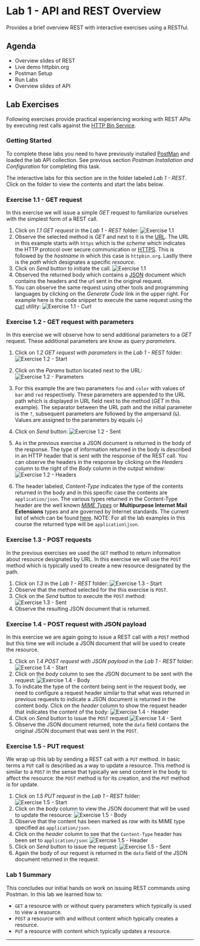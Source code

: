Lab 1 - API and REST Overview
=============================

Provides a brief overview REST with interactive exercises using a RESTful.

Agenda
------
- Overview slides of REST
- Live demo httpbin.org
- Postman Setup
- Run Labs
- Overview slides of API



Lab Exercises
-------------

Following exercises provide practical experiencing working with REST APIs
by executing rest calls against the [HTTP Bin Service](https://httpbin.org/).

### Getting Started

To complete these labs you need to have previously installed [PostMan]() and
loaded the lab API collection. See previous section _Postman Installation and Configuration_
for completing this task.

The interactive labs for this section are in the folder 
labeled _Lab 1 - REST_. Click on the folder to view the contents
and start the labs below.

### Exercise 1.1 - GET request

In this exercise we will issue a simple _GET_ request to familiarize ourselves with
the simplest form of a REST call.

1. Click on _1.1 GET request_ in the _Lab 1 - REST_ folder:
    ![Exercise 1.1](images/lab1/ex-1.1-start.png)
2. Observe the selected method is _GET_ and next to it is the
[URL](https://en.wikipedia.org/wiki/Uniform_Resource_Locator). The URL in this example starts with `https`
which is the _scheme_ which indicates the HTTP protocol over secure communication or
[HTTPS](https://en.wikipedia.org/wiki/HTTPS). This is followed by the _hostname_ in which this case is `httpbin.org`.
Lastly there is the _path_ which designates a specific _resource_.
3. Click on _Send_ button to initiate the call.
    ![Exercise 1.1](images/lab1/ex-1.1-sent.png)
4. Observed the returned body which contains a [JSON](https://en.wikipedia.org/wiki/JSON) document
which contains the headers and the url sent in the original request.
5. You can observe the same request using other tools and programming languages by clicking on the
_Generate Code_ link in the upper right. For example here is the code snippet to execute the same
request using the [curl](https://en.wikipedia.org/wiki/CURL) utility:
    ![Exercise 1.1 - Curl](images/lab1/ex-1.1-curl.png)


### Exercise 1.2 - GET request with parameters

In this exercise we will observe how to send additional parameters to a _GET_ request. These additional
parameters are know as _query parameters_.

1. Click on _1.2 GET request with parameters_ in the _Lab 1 - REST_ folder:
    ![Exercise 1.2 - Start](images/lab1/ex-1.2-start.png)
2. Click on the _Params_ button located next to the URL:
    ![Exercise 1.2 - Parameters](images/lab1/ex-1.2-parameters.png)
    
3. For this example the are two parameters `foo` and `color` with values of `bar` and `red` respectively.
These parameters are appended to the URL path which is displayed in URL field next to the method (_GET_ in this
example). The separator between the URL path and the initial parameter is the `?`, subsequent parameters are followed
by the ampersand (`&`). Values are assigned to the parameters by equals (`=`)
4. Click on _Send_ button:
    ![Exercise 1.2 - Sent](images/lab1/ex-1.2-sent.png)
5. As in the previous exercise a JSON document is returned in the body of the response. The type of information
returned in the body is described in an HTTP header that is sent with the response of the REST call. You can observe
the headers in the response by clicking on the _Headers_ column to the right of the _Body_ column in the output
window:
    ![Exercise 1.2 - Headers](images/lab1/ex-1.2-headers.png)
6. The header labeled, _Content-Type_ indicates the type of the contents returned in the body and in this specific
case the contents are `application/json`. The various types returned in the Content-Type header are the well known
[_MIME Types_](https://en.wikipedia.org/wiki/MIME) or **Multipurpose Internet Mail Extensions** types and are
governed by Internet standards. The current list of which can be found
[here](http://www.iana.org/assignments/media-types/media-types.xhtml). NOTE: For all the lab examples in
this course the returned type will be `application\json`.

### Exercise 1.3 - POST requests

In the previous exercises we used the `GET` method to return information about resource designated by URL. In
this exercise we will use the `POST` method which is typically used to create a new resource designated by the path.

1. Click on _1.3_ in the _Lab 1 - REST_ folder:
    ![Exercise 1.3 - Start](images/lab1/ex-1.3-start.png)
2. Observe that the method selected for the this exercise is `POST`.
3. Click on the _Send_ button to execute the `POST` method:
    ![Exercise 1.3 - Sent](images/lab1/ex-1.3-sent.png)
4. Observe the resulting JSON document that is returned.

### Exercise 1.4 - POST request with JSON payload

In this exercise we are again going to issue a REST call with a `POST` method but
this time we will include a JSON document that will be used to create the resource.


1. Click on _1.4 POST request with JSON payload_ in the _Lab 1 - REST_ folder:
    ![Exercise 1.4 - Start](images/lab1/ex-1.4-start.png)
2. Click on the _body_ column to see the JSON document to be sent with the request:
    ![Exercise 1.4 - Body](images/lab1/ex-1.4-body.png)
3. To indicate the type of the content being sent in the request body, we need to configure a
request header similar to that what was returned in previous requests to indicate a JSON document is returned in
the content body. Click on the _header_ column to show the request header that indicates the content of the body:
    ![Exercise 1.4 - Header](images/lab1/ex-1.4-header.png)
4. Click on _Send_ button to issue the `POST` request
    ![Exercise 1.4 - Sent](images/lab1/ex-1.4-sent.png)
5. Observe the JSON document returned, note the `data` field contains the original JSON document that was sent
in the `POST`.

### Exercise 1.5 - PUT request

We wrap up this lab by sending a REST call with a `PUT` method. In basic terms a `PUT` call
is described as a way to update a resource. This method is similar to a `POST` in the sense
that typically we send content in the body to affect the resource: the `POST` method is for its creation, and the `PUT`
method is for update.

1. Click on _1.5 PUT request_ in the _Lab 1 - REST_ folder:
    ![Exercise 1.5 - Start](images/lab1/ex-1.5-start.png)
2. Click on the _body_ column to view the JSON document that will be used to update the resource:
    ![Exercise 1.5 - Body](images/lab1/ex-1.5-body.png)
3. Observe that the content has been marked as _raw_ with its MIME type specified as `application/json`.
4. Click on the _header_ column to see that the `Content-Type` header has been set to `application/json`:
    ![Exercise 1.5 - Header](images/lab1/ex-1.5-header.png)
5. Click on _Send_ button to issue the request:
    ![Exercise 1.5 - Sent](images/lab1/ex-1.5-sent.png)
6. Again the body of our request is returned in the `data` field of the JSON document returned in the request.


### Lab 1 Summary

This concludes our initial hands on work on issuing REST commands using Postman. In this lab we learned how to:

- `GET` a resource with or without query parameters which typically is used to view a resource.
- `POST` a resource with and without content which typically creates a resource.
- `PUT` a resource with content which typically updates a resource.

****
